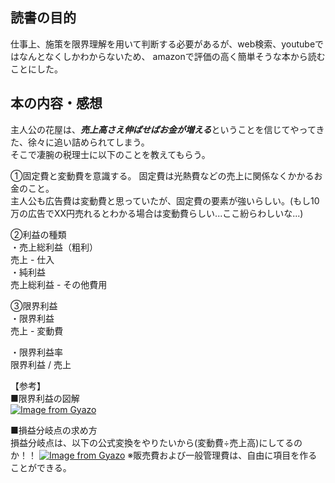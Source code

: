 ## 読書の目的  
仕事上、施策を限界理解を用いて判断する必要があるが、web検索、youtubeではなんとなくしかわからないため、
amazonで評価の高く簡単そうな本から読むことにした。  

## 本の内容・感想  
主人公の花屋は、***売上高さえ伸ばせばお金が増える***ということを信じてやってきた、徐々に追い詰められてしまう。  
そこで凄腕の税理士に以下のことを教えてもらう。  

①固定費と変動費を意識する。
固定費は光熱費などの売上に関係なくかかるお金のこと。  
主人公も広告費は変動費と思っていたが、固定費の要素が強いらしい。(もし10万の広告でXX円売れるとわかる場合は変動費らしい...ここ紛らわしいな...)  

②利益の種類  
・売上総利益（粗利）  
売上 - 仕入  
・純利益  
売上総利益 - その他費用  

③限界利益  
・限界利益  
売上 - 変動費  

・限界利益率  
限界利益 / 売上

【参考】  
■限界利益の図解  
[![Image from Gyazo](https://i.gyazo.com/bea14fe9b8ffd92faa05b158a537e827.png)](https://gyazo.com/bea14fe9b8ffd92faa05b158a537e827)  

■損益分岐点の求め方  
損益分岐点は、以下の公式変換をやりたいから(変動費÷売上高)にしてるのか！！
[![Image from Gyazo](https://i.gyazo.com/4f2526f4abeff67dc40836af084285ae.png)](https://gyazo.com/4f2526f4abeff67dc40836af084285ae)
※販売費および一般管理費は、自由に項目を作ることができる。